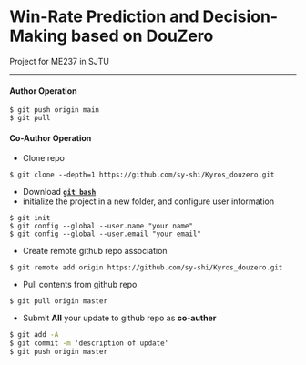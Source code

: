# Win-Rate Prediction and Decision-Making based on DouZero
Project for ME237 in SJTU

---
#### Author Operation
```
$ git push origin main
$ git pull
```
#### Co-Author Operation
- Clone repo
```
$ git clone --depth=1 https://github.com/sy-shi/Kyros_douzero.git
```
- Download [**`git bash`**](https://git-scm.com/downloads)
- initialize the project in a new folder, and configure user information
```
$ git init
$ git config --global --user.name "your name"
$ git config --global --user.email "your email"
```
- Create remote github repo association
```
$ git remote add origin https://github.com/sy-shi/Kyros_douzero.git
```
- Pull contents from github repo
```
$ git pull origin master
```
- Submit **All** your update to github repo as **co-auther**
``` cmd
$ git add -A
$ git commit -m 'description of update'
$ git push origin master
```
